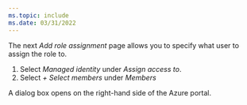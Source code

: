 ```yaml
---
ms.topic: include
ms.date: 03/31/2022
---
```

The next *Add role assignment* page allows you to specify what user to assign the role to.

1. Select *Managed identity* under *Assign access to*.
1. Select *+ Select members* under *Members*

A dialog box opens on the right-hand side of the Azure portal.
